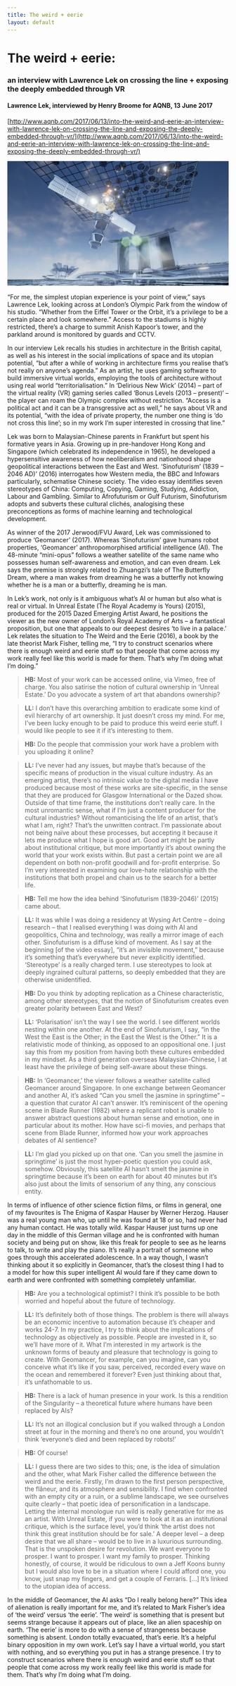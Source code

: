 ```yaml
---
title: The weird + eerie
layout: default
---
```


# The weird + eerie:

### an interview with Lawrence Lek on crossing the line + exposing the deeply embedded through VR

#### Lawrence Lek, interviewed by Henry Broome for AQNB, 13 June 2017

[http://www.aqnb.com/2017/06/13/into-the-weird-and-eerie-an-interview-with-lawrence-lek-on-crossing-the-line-and-exposing-the-deeply-embedded-through-vr/](http://www.aqnb.com/2017/06/13/into-the-weird-and-eerie-an-interview-with-lawrence-lek-on-crossing-the-line-and-exposing-the-deeply-embedded-through-vr/)

![Image](Images/27_LLAQNB_Image1.jpg)

“For me, the simplest utopian experience is your point of view,” says Lawrence Lek, looking across at London’s Olympic Park from the window of his studio. “Whether from the Eiffel Tower or the Orbit, it’s a privilege to be a certain place and look somewhere.” Access to the stadiums is highly restricted, there’s a charge to summit Anish Kapoor’s tower, and the parkland around is monitored by guards and CCTV.

In our interview Lek recalls his studies in architecture in the British capital, as well as his interest in the social implications of space and its utopian potential, “but after a while of working in architecture firms you realise that’s not really on anyone’s agenda.” As an artist, he uses gaming software to build immersive virtual worlds, employing the tools of architecture without using real world “territorialisation.” In ‘Delirious New Wick’ (2014) – part of the virtual reality (VR) gaming series called ‘Bonus Levels (2013 – present)‘ – the player can roam the Olympic complex without restriction. “Access is a political act and it can be a transgressive act as well,” he says about VR and its potential, “with the idea of private property, the number one thing is ‘do not cross this line’; so in my work I’m super interested in crossing that line.”  

Lek was born to Malaysian-Chinese parents in Frankfurt but spent his formative years in Asia. Growing up in pre-handover Hong Kong and Singapore (which celebrated its independence in 1965), he developed a hypersensitive awareness of how neoliberalism and nationhood shape geopolitical interactions between the East and West. ‘Sinofuturism’ (1839 – 2046 AD)’ (2016) interrogates how Western media, the BBC and Infowars particularly, schematise Chinese society. The video essay identifies seven stereotypes of China: Computing, Copying, Gaming, Studying, Addiction, Labour and Gambling. Similar to Afrofuturism or Gulf Futurism, Sinofuturism adopts and subverts these cultural clichés, analogising these preconceptions as forms of machine learning and technological development.

As winner of the 2017 Jerwood/FVU Award, Lek was commissioned to produce ‘Geomancer’ (2017). Whereas ‘Sinofuturism’ gave humans robot properties, ‘Geomancer’ anthropomorphised artificial intelligence (AI). The 48-minute “mini-opus” follows a weather satellite of the same name who possesses human self-awareness and emotion, and can even dream. Lek says the premise is strongly related to Zhuangzi’s tale of The Butterfly Dream, where a man wakes from dreaming he was a butterfly not knowing whether he is a man or a butterfly, dreaming he is man.

In Lek’s work, not only is it ambiguous what’s AI or human but also what is real or virtual. In Unreal Estate (The Royal Academy is Yours) (2015), produced for the 2015 Dazed Emerging Artist Award, he positions the viewer as the new owner of London’s  Royal Academy of Arts – a fantastical proposition, but one that appeals to our deepest desires ‘to live in a palace.’ Lek relates the situation to The Weird and the Eerie (2016), a book by the late theorist Mark Fisher, telling me, “I try to construct scenarios where there is enough weird and eerie stuff so that people that come across my work really feel like this world is made for them. That’s why I’m doing what I’m doing.”

> **HB:** Most of your work can be accessed online, via Vimeo, free of charge. You also satirise the notion of cultural ownership in ‘Unreal Estate.’ Do you advocate a system of art that abandons ownership?

> **LL:** I don’t have this overarching ambition to eradicate some kind of evil hierarchy of art ownership. It just doesn’t cross my mind. For me, I’ve been lucky enough to be paid to produce this weird eerie stuff. I would like people to see it if it’s interesting to them.

> **HB:** Do the people that commission your work have a problem with you uploading it online?

> **LL:**  I’ve never had any issues, but maybe that’s because of the specific means of production in the visual culture industry. As an emerging artist, there’s no intrinsic value to the digital media I have produced because most of these works are site-specific, in the sense that they are produced for Glasgow International or the Dazed show. Outside of that time frame, the institutions don’t really care. In the most unromantic sense, what if I’m just a content producer for the cultural industries? Without romanticising the life of an artist, that’s what I am, right? That’s the unwritten contract. I’m passionate about not being naïve about these processes, but accepting it because it lets me produce what I hope is good art. Good art might be partly about institutional critique, but more importantly it’s about owning the world that your work exists within. But past a certain point we are all dependent on both non-profit goodwill and for-profit enterprise. So I’m very interested in examining our love-hate relationship with the institutions that both propel and chain us to the search for a better life.

> **HB:** Tell me how the idea behind ‘Sinofuturism (1839-2046)’ (2015) came about.

> **LL:** It was while I was doing a residency at Wysing Art Centre – doing research – that I realised everything I was doing with AI and geopolitics, China and technology, was really a mirror image of each other. Sinofuturism is a diffuse kind of movement. As I say at the beginning [of the video essay], “it’s an invisible movement,” because it’s something that’s everywhere but never explicitly identified. ‘Stereotype’ is a really charged term. I use stereotypes to look at deeply ingrained cultural patterns, so deeply embedded that they are otherwise unidentified.

> **HB:** Do you think by adopting replication as a Chinese characteristic, among other stereotypes, that the notion of Sinofuturism creates even greater polarity between East and West?

> **LL:** ‘Polarisation’ isn’t the way I see the world. I see different worlds nesting within one another. At the end of Sinofuturism, I say, “in the West the East is the Other; in the East the West is the Other.” It is a relativistic mode of thinking, as opposed to an oppositional one. I just say this from my position from having both these cultures embedded in my mindset. As a third generation overseas Malaysian-Chinese, I at least have the privilege of being self-aware about these things.

> **HB:** In ‘Geomancer,’ the viewer follows a weather satellite called Geomancer around Singapore. In one exchange between Geomancer and another AI, it’s asked “Can you smell the jasmine in springtime” – a question that curator AI can’t answer. It’s reminiscent of the opening scene in Blade Runner (1982) where a replicant robot is unable to answer abstract questions about human sense and emotion, one in particular about its mother. How have sci-fi movies, and perhaps that scene from Blade Runner, informed how your work approaches debates of AI sentience?

> **LL:** I’m glad you picked up on that one. ‘Can you smell the jasmine in springtime’ is just the most hyper-poetic question you could ask, somehow. Obviously, this satellite AI hasn’t smelt the jasmine in springtime because it’s been on earth for about 40 minutes but it’s also just about the limits of sensorium of any thing, any conscious entity.

In terms of influence of other science fiction films, or films in general, one of my favourites is The Enigma of Kaspar Hauser by Werner Herzog. Hauser was a real young man who, up until he was found at 18 or so, had never had any human contact. He was totally wild. Kaspar Hauser just turns up one day in the middle of this German village and he is confronted with human society and being put on show, like this freak for people to see as he learns to talk, to write and play the piano. It’s really a portrait of someone who goes through this accelerated adolescence. In a way though, I wasn’t thinking about it so explicitly in Geomancer, that’s the closest thing I had to a model for how this super intelligent AI would fare if they came down to earth and were confronted with something completely unfamiliar.

> **HB:** Are you a technological optimist? I think it’s possible to be both worried and hopeful about the future of technology.

> **LL:** It’s definitely both of those things. The problem is there will always be an economic incentive to automation because it’s cheaper and works 24-7. In my practice, I try to think about the implications of technology as objectively as possible. People are invested in it, so we’ll have more of it. What I’m interested in my artwork is the unknown forms of beauty and pleasure that technology is going to create. With Geomancer, for example, can you imagine, can you conceive what it’s like if you saw, perceived, recorded every wave on the ocean and remembered it forever? Even just thinking about that, it’s unfathomable to us.

> **HB:** There is a lack of human presence in your work. Is this a rendition of the Singularity – a theoretical future where humans have been replaced by AIs?

> **LL:** It’s not an illogical conclusion but if you walked through a London street at four in the morning and there’s no one around, you wouldn’t think ‘everyone’s died and been replaced by robots!’

> **HB:** Of course!

> **LL:** I guess there are two sides to this; one, is the idea of simulation and the other, what Mark Fisher called the difference between the weird and the eerie. Firstly, I’m drawn to the first person perspective, the flâneur, and its atmosphere and sensibility. I find when confronted with an empty city or a ruin, or a sublime landscape, we see ourselves quite clearly – that poetic idea of personification in a landscape. Letting the internal monologue run wild is really generative for me as an artist. With Unreal Estate, if you were to look at it as an institutional critique, which is the surface level, you’d think ‘the artist does not think this great institution should be for sale.’ A deeper level – a deep desire that we all share – would be to live in a luxurious surrounding. That is the unspoken desire for revolution. We want everyone to prosper. I want to prosper. I want my family to prosper. Thinking honestly, of course, it would be ridiculous to own a Jeff Koons bunny but I would also love to be in a situation where I could afford one, you know, just snap my fingers, and get a couple of Ferraris. […] It’s linked to the utopian idea of access.

In the middle of Geomancer, the AI asks “Do I really belong here?” This idea of alienation is really important for me, and it’s related to Mark Fisher’s idea of ‘the weird’ versus ‘the eerie’. ‘The weird’ is something that is present but seems strange because it appears out of place, like an alien spaceship on earth. ‘The eerie’ is more to do with a sense of strangeness because something is absent. London totally evacuated, that’s eerie. It’s a helpful binary opposition in my own work. Let’s say I have a virtual world, you start with nothing, and so everything you put in has a strange presence. I try to construct scenarios where there is enough weird and eerie stuff so that people that come across my work really feel like this world is made for them. That’s why I’m doing what I’m doing.

